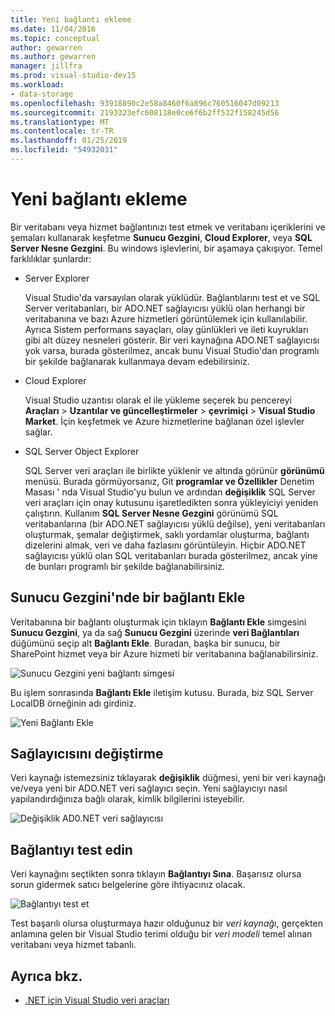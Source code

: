 ```yaml
---
title: Yeni bağlantı ekleme
ms.date: 11/04/2016
ms.topic: conceptual
author: gewarren
ms.author: gewarren
manager: jillfra
ms.prod: visual-studio-dev15
ms.workload:
- data-storage
ms.openlocfilehash: 93918890c2e58a8460f6a896c760516047d09213
ms.sourcegitcommit: 2193323efc608118e0ce6f6b2ff532f158245d56
ms.translationtype: MT
ms.contentlocale: tr-TR
ms.lasthandoff: 01/25/2019
ms.locfileid: "54932031"
---
```

# <a name="add-new-connections"></a>Yeni bağlantı ekleme

Bir veritabanı veya hizmet bağlantınızı test etmek ve veritabanı içeriklerini ve şemaları kullanarak keşfetme **Sunucu Gezgini**, **Cloud Explorer**, veya **SQL Server Nesne Gezgini**. Bu windows işlevlerini, bir aşamaya çakışıyor. Temel farklılıklar şunlardır:

- Server Explorer

   Visual Studio'da varsayılan olarak yüklüdür. Bağlantılarını test et ve SQL Server veritabanları, bir ADO.NET sağlayıcısı yüklü olan herhangi bir veritabanına ve bazı Azure hizmetleri görüntülemek için kullanılabilir. Ayrıca Sistem performans sayaçları, olay günlükleri ve ileti kuyrukları gibi alt düzey nesneleri gösterir. Bir veri kaynağına ADO.NET sağlayıcısı yok varsa, burada gösterilmez, ancak bunu Visual Studio'dan programlı bir şekilde bağlanarak kullanmaya devam edebilirsiniz.

- Cloud Explorer

   Visual Studio uzantısı olarak el ile yükleme seçerek bu pencereyi **Araçları** > **Uzantılar ve güncelleştirmeler** > **çevrimiçi**  >  **Visual Studio Market**. İçin keşfetmek ve Azure hizmetlerine bağlanan özel işlevler sağlar.

- SQL Server Object Explorer

   SQL Server veri araçları ile birlikte yüklenir ve altında görünür **görünümü** menüsü. Burada görmüyorsanız, Git **programlar ve Özellikler** Denetim Masası ' nda Visual Studio'yu bulun ve ardından **değişiklik** SQL Server veri araçları için onay kutusunu işaretledikten sonra yükleyiciyi yeniden çalıştırın. Kullanım **SQL Server Nesne Gezgini** görünümü SQL veritabanlarına (bir ADO.NET sağlayıcısı yüklü değilse), yeni veritabanları oluşturmak, şemalar değiştirmek, saklı yordamlar oluşturma, bağlantı dizelerini almak, veri ve daha fazlasını görüntüleyin. Hiçbir ADO.NET sağlayıcısı yüklü olan SQL veritabanları burada gösterilmez, ancak yine de bunları programlı bir şekilde bağlanabilirsiniz.

## <a name="add-a-connection-in-server-explorer"></a>Sunucu Gezgini'nde bir bağlantı Ekle

Veritabanına bir bağlantı oluşturmak için tıklayın **Bağlantı Ekle** simgesini **Sunucu Gezgini**, ya da sağ **Sunucu Gezgini** üzerinde **veri Bağlantıları** düğümünü seçip alt **Bağlantı Ekle**. Buradan, başka bir sunucu, bir SharePoint hizmet veya bir Azure hizmeti bir veritabanına bağlanabilirsiniz.

![Sunucu Gezgini yeni bağlantı simgesi](../data-tools/media/raddata-server-explorer-new-connection-icon.png)

Bu işlem sonrasında **Bağlantı Ekle** iletişim kutusu. Burada, biz SQL Server LocalDB örneğinin adı girdiniz.

![Yeni Bağlantı Ekle](../data-tools/media/raddata-add-new-connection-dialog.png)

## <a name="change-the-provider"></a>Sağlayıcısını değiştirme

Veri kaynağı istemezsiniz tıklayarak **değişiklik** düğmesi, yeni bir veri kaynağı ve/veya yeni bir ADO.NET veri sağlayıcı seçin. Yeni sağlayıcıyı nasıl yapılandırdığınıza bağlı olarak, kimlik bilgilerini isteyebilir.

![Değişiklik AD0.NET veri sağlayıcısı](../data-tools/media/raddata-change-ad0.net-data-provider.png)

## <a name="test-the-connection"></a>Bağlantıyı test edin

Veri kaynağını seçtikten sonra tıklayın **Bağlantıyı Sına**. Başarısız olursa sorun gidermek satıcı belgelerine göre ihtiyacınız olacak.

![Bağlantıyı test et](../data-tools/media/raddata-test-connection.png)

Test başarılı olursa oluşturmaya hazır olduğunuz bir *veri kaynağı*, gerçekten anlamına gelen bir Visual Studio terimi olduğu bir *veri modeli* temel alınan veritabanı veya hizmet tabanlı.

## <a name="see-also"></a>Ayrıca bkz.

- [.NET için Visual Studio veri araçları](../data-tools/visual-studio-data-tools-for-dotnet.md)
